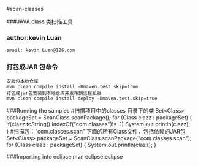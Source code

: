 #scan-classes

###JAVA class 类扫描工具

### author:kevin Luan
	email: kevin_Luan@126.com

### 打包成JAR 包命令
	安装包本地仓库
	mvn clean compile install -Dmaven.test.skip=true
	打包成jar包安装到本地仓库并发布到远程私服
	mvn clean compile install deploy -Dmaven.test.skip=true

###Running the samples
	#扫描项目中的classes 目录下的类
	Set<Class<?>> packageSet = ScanClass.scanPackage();
		for (Class<?> clazz : packageSet) {
			if(clazz.toString().indexOf("com.classes")!=-1)
				System.out.println(clazz);	
		}
	#扫描包：“com.classes.scan” 下面的所有Class文件，包括依赖的JAR包
	 Set<Class<?>> packageSet = ScanClass.scanPackage("com.classes.scan");
	 	for (Class<?> clazz : packageSet) {
			System.out.println(clazz);
		}

###Importing into eclipse
	mvn eclipse:eclipse
	